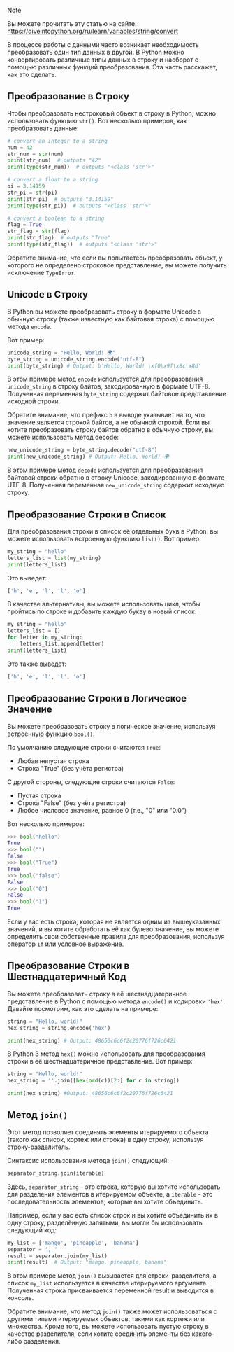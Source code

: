 > [!NOTE]
> Вы можете прочитать эту статью на сайте: https://diveintopython.org/ru/learn/variables/string/convert

В процессе работы с данными часто возникает необходимость преобразовать один тип данных в другой. В Python можно конвертировать различные типы данных в строку и наоборот с помощью различных функций преобразования. Эта часть расскажет, как это сделать.

## Преобразование в Строку

Чтобы преобразовать нестроковый объект в строку в Python, можно использовать функцию `str()`. Вот несколько примеров, как преобразовать данные:

```python
# convert an integer to a string
num = 42
str_num = str(num)
print(str_num)  # outputs "42"
print(type(str_num))  # outputs "<class 'str'>"

# convert a float to a string
pi = 3.14159
str_pi = str(pi)
print(str_pi)  # outputs "3.14159"
print(type(str_pi))  # outputs "<class 'str'>"

# convert a boolean to a string
flag = True
str_flag = str(flag)
print(str_flag)  # outputs "True"
print(type(str_flag))  # outputs "<class 'str'>"
```

Обратите внимание, что если вы попытаетесь преобразовать объект, у которого не определено строковое представление, вы можете получить исключение `TypeError`.

## Unicode в Строку

В Python вы можете преобразовать строку в формате Unicode в обычную строку (также известную как байтовая строка) с помощью метода `encode`.

Вот пример:

```python
unicode_string = "Hello, World! 🌍"
byte_string = unicode_string.encode("utf-8")
print(byte_string) # Output: b'Hello, World! \xf0\x9f\x8c\x8d'
```

В этом примере метод `encode` используется для преобразования `unicode_string` в строку байтов, закодированную в формате UTF-8. Полученная переменная `byte_string` содержит байтовое представление исходной строки.

Обратите внимание, что префикс `b` в выводе указывает на то, что значение является строкой байтов, а не обычной строкой. Если вы хотите преобразовать строку байтов обратно в обычную строку, вы можете использовать метод decode:

```python
new_unicode_string = byte_string.decode("utf-8")
print(new_unicode_string) # Output: Hello, World! 🌍
```

В этом примере метод `decode` используется для преобразования байтовой строки обратно в строку Unicode, закодированную в формате UTF-8. Полученная переменная `new_unicode_string` содержит исходную строку.

## Преобразование Строки в Список

Для преобразования строки в список её отдельных букв в Python, вы можете использовать встроенную функцию `list()`. Вот пример:

```python
my_string = "hello"
letters_list = list(my_string)
print(letters_list)
```

Это выведет:

```python
['h', 'e', 'l', 'l', 'o']
```

В качестве альтернативы, вы можете использовать цикл, чтобы пройтись по строке и добавить каждую букву в новый список:

```python
my_string = "hello"
letters_list = []
for letter in my_string:
    letters_list.append(letter)
print(letters_list)
```

Это также выведет:

```python
['h', 'e', 'l', 'l', 'o']
```

## Преобразование Строки в Логическое Значение

Вы можете преобразовать строку в логическое значение, используя встроенную функцию `bool()`.

По умолчанию следующие строки считаются `True`:

- Любая непустая строка
- Строка "True" (без учёта регистра)

С другой стороны, следующие строки считаются `False`:

- Пустая строка
- Строка "False" (без учёта регистра)
- Любое числовое значение, равное 0 (т.е., "0" или "0.0")

Вот несколько примеров:

```python
>>> bool("hello")
True
>>> bool("")
False
>>> bool("True")
True
>>> bool("false")
False
>>> bool("0")
False
>>> bool("1")
True
```

Если у вас есть строка, которая не является одним из вышеуказанных значений, и вы хотите обработать её как булево значение, вы можете определить свои собственные правила для преобразования, используя оператор `if` или условное выражение.

## Преобразование Строки в Шестнадцатеричный Код

Вы можете преобразовать строку в её шестнадцатеричное представление в Python с помощью метода `encode()` и кодировки `'hex'`. Давайте посмотрим, как это сделать на примере:

```python
string = "Hello, world!"
hex_string = string.encode('hex')

print(hex_string) # Output: 48656c6c6f2c20776f726c6421
```

В Python 3 метод `hex()` можно использовать для преобразования строки в её шестнадцатеричное представление. Вот пример:

```python
string = "Hello, world!"
hex_string = ''.join([hex(ord(c))[2:] for c in string])

print(hex_string) #Output: 48656c6c6f2c20776f726c6421
```

## Метод `join()`

Этот метод позволяет соединять элементы итерируемого объекта (такого как список, кортеж или строка) в одну строку, используя строку-разделитель.

Синтаксис использования метода `join()` следующий:

```python
separator_string.join(iterable)
```

Здесь, `separator_string` - это строка, которую вы хотите использовать для разделения элементов в итерируемом объекте, а `iterable` - это последовательность элементов, которые вы хотите объединить.

Например, если у вас есть список строк и вы хотите объединить их в одну строку, разделённую запятыми, вы могли бы использовать следующий код:

```python
my_list = ['mango', 'pineapple', 'banana']
separator = ', '
result = separator.join(my_list)
print(result)  # Output: "mango, pineapple, banana"
```

В этом примере метод `join()` вызывается для строки-разделителя, а список `my_list` используется в качестве итерируемого аргумента. Полученная строка присваивается переменной result и выводится в консоль.

Обратите внимание, что метод `join()` также может использоваться с другими типами итерируемых объектов, такими как кортежи или множества. Кроме того, вы можете использовать пустую строку в качестве разделителя, если хотите соединить элементы без какого-либо разделения.
